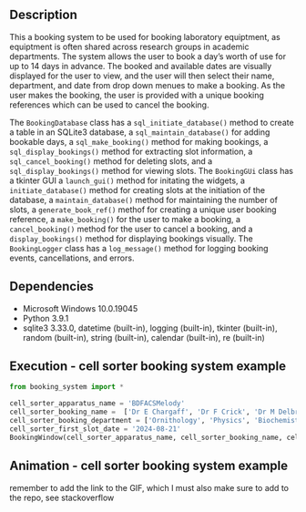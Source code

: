 ## Description 
This a booking system to be used for booking laboratory equiptment, as equiptment is often shared across research groups in academic departments. The system allows the user to book a day’s worth of use for up to 14 days in advance. The booked and available dates are visually displayed for the user to view, and the user will then select their name, department, and date from drop down menues to make a booking. As the user makes the booking, the user is provided with a unique booking references which can be used to cancel the booking. 

The `BookingDatabase` class has a `sql_initiate_database()` method to create a table in an SQLite3 database, a `sql_maintain_database()` for adding bookable days, a `sql_make_booking()` method for making bookings, a `sql_display_bookings()` method for extracting slot information, a `sql_cancel_booking()` method for deleting slots, and a `sql_display_bookings()` method for viewing slots. The `BookingGUi` class has a tkinter GUI a `launch_gui()` method for initating the widgets, a `initiate_database()` method for creating slots at the initiation of the database, a `maintain_database()` method for maintaining the number of slots, a `generate_book_ref()` methof for creating a unique user booking reference, a `make_booking()` for the user to make a booking, a `cancel_booking()` method for the user to cancel a booking, and a `display_bookings()` method for displaying bookings visually. The `BookingLogger` class has a `log_message()` method for logging booking events, cancellations, and errors.  


## Dependencies
* Microsoft Windows 10.0.19045
* Python 3.9.1
* sqlite3 3.33.0, datetime (built-in), logging (built-in), tkinter (built-in), random (built-in), string (built-in), calendar (built-in), re (built-in)
 
## Execution - cell sorter booking system example   
```python
from booking_system import *

cell_sorter_apparatus_name = 'BDFACSMelody'
cell_sorter_booking_name =  ['Dr E Chargaff', 'Dr F Crick', 'Dr M Delbrück', 'Dr L Pauling', 'Dr J Watson'] 
cell_sorter_booking_department = ['Ornithology', 'Physics', 'Biochemistry', 'Chemistry']
cell_sorter_first_slot_date = '2024-08-21'
BookingWindow(cell_sorter_apparatus_name, cell_sorter_booking_name, cell_sorter_booking_department, cell_sorter_first_slot_date)
```

## Animation - cell sorter booking system example
remember to add the link to the GIF, which I must also make sure to add to the repo, see stackoverflow 

